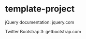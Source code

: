 template-project
============

jQuery documentation: jquery.com

Twitter Bootstrap 3: getbootstrap.com